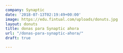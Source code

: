 ```yaml
---
company: Synaptic
date: '2018-07-13T02:19:49+00:00'
image: https://edu.fintual.com/uploads/donuts.jpg
layout: donuts
title: donas para Synaptic ahora
url: "/donas-para-synaptic-ahora/"
draft: true

---
```


